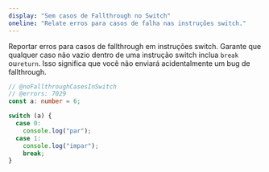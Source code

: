 ```yaml
---
display: "Sem casos de Fallthrough no Switch"
oneline: "Relate erros para casos de falha nas instruções switch."
---
```


Reportar erros para casos de fallthrough em instruções switch.
Garante que qualquer caso não vazio dentro de uma instrução switch inclua `break` ou`return`.
Isso significa que você não enviará acidentalmente um bug de fallthrough.

```ts twoslash
// @noFallthroughCasesInSwitch
// @errors: 7029
const a: number = 6;

switch (a) {
  case 0:
    console.log("par");
  case 1:
    console.log("impar");
    break;
}
```
